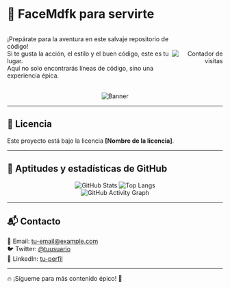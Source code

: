 # 🍁 FaceMdfk para servirte  

<div align="center" style="display: flex; justify-content: space-between; align-items: center; width: 100%;">
  <div align="left">
    <p>¡Prepárate para la aventura en este salvaje repositorio de código!<br>
    Si te gusta la acción, el estilo y el buen código, este es tu lugar.<br>
    Aquí no solo encontrarás líneas de código, sino una experiencia épica.</p>
  </div>
  <div align="right">
    <img src="https://komarev.com/ghpvc/?username=FaceMdfk&style=flat-square&color=blue&label=" alt="Contador de visitas">
  </div>
</div>

<br>

<div align="center">
  <img src="some-boothill-gifs-v0-s34gs2v5zoqc1.gif" alt="Banner">
</div>

---

## 📄 Licencia  
Este proyecto está bajo la licencia **[Nombre de la licencia]**.  

---

## 🚀 Aptitudes y estadísticas de GitHub  

<div align="center">
  <img src="https://github-readme-stats.vercel.app/api?username=FaceMdfk&show_icons=true&theme=tokyonight" alt="GitHub Stats" />
  <img src="https://github-readme-stats.vercel.app/api/top-langs/?username=FaceMdfk&layout=compact&theme=tokyonight" alt="Top Langs" />
  <br>
  <img src="https://github-readme-activity-graph.vercel.app/graph?username=FaceMdfk&theme=react-dark" alt="GitHub Activity Graph" />
</div>

---

## 📬 Contacto  
📧 Email: [tu-email@example.com](mailto:tu-email@example.com)  
🐦 Twitter: [@tuusuario](https://twitter.com/tuusuario)  
💼 LinkedIn: [tu-perfil](https://linkedin.com/in/tuusuario)  

---

🔥 ¡Sígueme para más contenido épico! 🚀  
